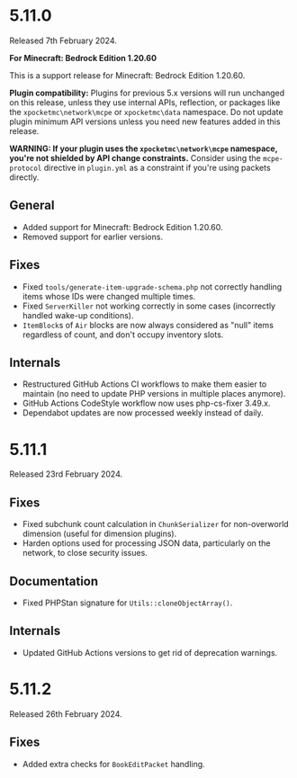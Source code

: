 # 5.11.0
Released 7th February 2024.

**For Minecraft: Bedrock Edition 1.20.60**

This is a support release for Minecraft: Bedrock Edition 1.20.60.

**Plugin compatibility:** Plugins for previous 5.x versions will run unchanged on this release, unless they use internal APIs, reflection, or packages like the `xpocketmc\network\mcpe`  or `xpocketmc\data` namespace.
Do not update plugin minimum API versions unless you need new features added in this release.

**WARNING: If your plugin uses the `xpocketmc\network\mcpe` namespace, you're not shielded by API change constraints.**
Consider using the `mcpe-protocol` directive in `plugin.yml` as a constraint if you're using packets directly.

## General
- Added support for Minecraft: Bedrock Edition 1.20.60.
- Removed support for earlier versions.

## Fixes
- Fixed `tools/generate-item-upgrade-schema.php` not correctly handling items whose IDs were changed multiple times.
- Fixed `ServerKiller` not working correctly in some cases (incorrectly handled wake-up conditions).
- `ItemBlock`s of `Air` blocks are now always considered as "null" items regardless of count, and don't occupy inventory slots.

## Internals
- Restructured GitHub Actions CI workflows to make them easier to maintain (no need to update PHP versions in multiple places anymore).
- GitHub Actions CodeStyle workflow now uses php-cs-fixer 3.49.x.
- Dependabot updates are now processed weekly instead of daily.

# 5.11.1
Released 23rd February 2024.

## Fixes
- Fixed subchunk count calculation in `ChunkSerializer` for non-overworld dimension (useful for dimension plugins).
- Harden options used for processing JSON data, particularly on the network, to close security issues.

## Documentation
- Fixed PHPStan signature for `Utils::cloneObjectArray()`.

## Internals
- Updated GitHub Actions versions to get rid of deprecation warnings.

# 5.11.2
Released 26th February 2024.

## Fixes
- Added extra checks for `BookEditPacket` handling.